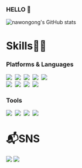 ### HELLO 🙌
![nawongong's GitHub stats](https://github-readme-stats.vercel.app/api?username=nawongong&show_icons=true&theme=tokyonight)
### <h1>Skills👩‍💻</h1>
### <p>Platforms & Languages
<img src="https://img.shields.io/badge/HTML5-E34F26?style=flat-square&logo=HTML5&logoColor=white"/>&nbsp;&nbsp;<img src="https://img.shields.io/badge/CSS3-1572B6?style=flat-square&logo=CSS3&logoColor=white"/>&nbsp;&nbsp;<img src="https://img.shields.io/badge/JavaScript-F7DF1E?style=flat-square&logo=JavaScript&logoColor=white"/>&nbsp;&nbsp;<img src="https://img.shields.io/badge/jQuery-0769AD?style=flat-square&logo=jQuery&logoColor=white"/>&nbsp;&nbsp;<img src="https://img.shields.io/badge/PHP-777BB4?style=flat-square&logo=PHP&logoColor=white"/>&nbsp;&nbsp;<br><img src="https://img.shields.io/badge/C-A8B9CC?style=flat-square&logo=C&logoColor=white"/>&nbsp;&nbsp;<img src="https://img.shields.io/badge/Java-007396?style=flat-square&logo=Java&logoColor=white"/>&nbsp;&nbsp;<img src="https://img.shields.io/badge/MySQL-4479A1?style=flat-square&logo=MySQL&logoColor=white"/>&nbsp;&nbsp;<img src="https://img.shields.io/badge/Android-3DDC84?style=flat-square&logo=Android&logoColor=white"/></p>
### <p>Tools
<img src="https://img.shields.io/badge/Eclipse IDE-2C2255?style=flat-square&logo=Eclipse IDE&logoColor=white"/>&nbsp;&nbsp;<img src="https://img.shields.io/badge/Visual Studio-5C2D91?style=flat-square&logo=Visual Studio&logoColor=white"/>&nbsp;&nbsp;<img src="https://img.shields.io/badge/Visual Studio Code-007ACC?style=flat-square&logo=Visual Studio Code&logoColor=white"/>&nbsp;&nbsp;<img src="https://img.shields.io/badge/Android Studio-3DDC84?style=flat-square&logo=Android Studio&logoColor=white"/></p>

### <h1>📬SNS</h1>
<a href="https://www.instagram.com/nw_hehe/"><img src="https://img.shields.io/badge/Instagram-E4405F?style=flat-square&logo=Instagram&logoColor=white&link=https://www.instagram.com/nw_hehe/"/></a>
<a href="mailto:rhdskdnjs123@naver.com"><img src="https://img.shields.io/badge/Gmail-d14836?style=flat-square&logo=Gmail&logoColor=white&link=rhdskdnjs123@naver.com"/></a>
<!--
**nawongong/nawongong** is a ✨ _special_ ✨ repository because its `README.md` (this file) appears on your GitHub profile.

Here are some ideas to get you started:

- 🔭 I’m currently working on ...
- 🌱 I’m currently learning ...
- 👯 I’m looking to collaborate on ...
- 🤔 I’m looking for help with ...
- 💬 Ask me about ...
- 📫 How to reach me: ...
- 😄 Pronouns: ...
- ⚡ Fun fact: ...
-->
